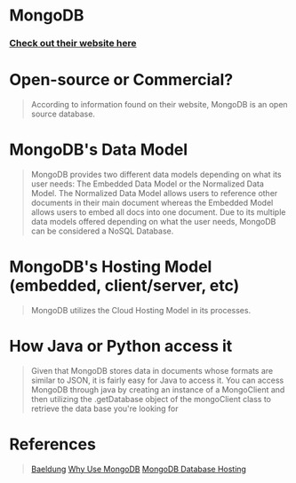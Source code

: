 # MongoDB

### [Check out their website here](https://www.mongodb.com/)

# Open-source or Commercial?
> According to information found on their website, MongoDB is an open source database.

# MongoDB's Data Model
> MongoDB provides two different data models depending on what its user needs: The Embedded Data Model or the Normalized Data Model. The Normalized Data Model allows users to reference other documents in their main document whereas the Embedded Model allows users to embed all docs into one document. Due to its multiple data models offered depending on what the user needs, MongoDB can be considered a NoSQL Database.  

# MongoDB's Hosting Model (embedded, client/server, etc)
> MongoDB utilizes the Cloud Hosting Model in its processes.

# How Java or Python access it
> Given that MongoDB stores data in documents whose formats are similar to JSON, it is fairly easy for Java to access it. You can access MongoDB through java by creating an instance of a MongoClient and then utilizing the .getDatabase object of the mongoClient class to retrieve the data base you're looking for

# References
> [Baeldung](https://www.baeldung.com/java-mongodb)
> [Why Use MongoDB](https://www.mongodb.com/why-use-mongodb#:~:text=What%20is%20MongoDB%3F,following%20in%20the%20developer%20community.)
> [MongoDB Database Hosting](https://www.mongodb.com/database-hosting) 